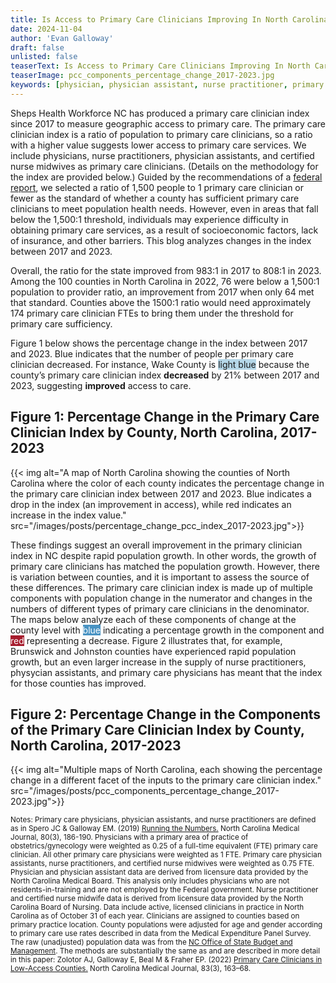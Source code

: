```yaml
---
title: Is Access to Primary Care Clinicians Improving In North Carolina?
date: 2024-11-04
author: 'Evan Galloway'
draft: false
unlisted: false
teaserText: Is Access to Primary Care Clinicians Improving In North Carolina?
teaserImage: pcc_components_percentage_change_2017-2023.jpg
keywords: [physician, physician assistant, nurse practitioner, primary care]
---
```

Sheps Health Workforce NC has produced a primary care clinician index since 2017 to measure geographic access to primary care. The primary care clinician index is a ratio of population to primary care clinicians, so a ratio with a higher value suggests lower access to primary care services. We include physicians, nurse practitioners, physician assistants, and certified nurse midwives as primary care clinicians. (Details on the methodology for the index are provided below.)  Guided by the recommendations of a [federal report](https://www.ruralhealthinfo.org/assets/3262-13308/nrmcfinalreport.pdf), we selected a ratio of 1,500 people to 1 primary care clinician or fewer as the standard of whether a county has sufficient primary care clinicians to meet population health needs. However, even in areas that fall below the 1,500:1 threshold, individuals may experience difficulty in obtaining primary care services, as a result of socioeconomic factors, lack of insurance, and other barriers. This blog analyzes changes in the index between 2017 and 2023.

Overall, the ratio for the state improved from 983:1 in 2017 to 808:1 in 2023. Among the 100 counties in North Carolina in 2022, 76  were below a 1,500:1 population to provider ratio, an improvement from 2017 when only 64 met that standard. Counties above the 1500:1 ratio would need approximately 174 primary care clinician FTEs to bring them under the threshold for primary care sufficiency.

Figure 1 below shows the percentage change in the index between 2017 and 2023. Blue indicates that the number of people per primary care clinician decreased. For instance, Wake County is <span class="rounded-word-box" style="background-color: rgb(181, 215, 232);">light blue</span> because the county’s primary care clinician index **decreased** by 21% between 2017 and 2023, suggesting **improved** access to care.

## Figure 1: Percentage Change in the Primary Care Clinician Index by County, North Carolina, 2017-2023

{{< img alt="A map of North Carolina showing the counties of North Carolina where the color of each county indicates the percentage change in the primary care clinician index between 2017 and 2023. Blue indicates a drop in the index (an improvement in access), while red indicates an increase in the index value."  src="/images/posts/percentage_change_pcc_index_2017-2023.jpg">}}


These findings suggest an overall improvement in the primary clinician index in NC despite rapid population growth. In other words, the growth of primary care clinicians has matched the population growth. However, there is variation between counties, and it is important to assess the source of these differences. The primary care clinician index is made up of multiple components with population change in the numerator and changes in the numbers of different types of primary care clinicians in the denominator. The maps below analyze each of these components of change at the county level with <span class="rounded-word-box" style="background-color: rgb(73, 147, 195); color: #fff">blue</span> indicating a percentage growth in the component and <span class="rounded-word-box" style="background-color: rgb(166, 28, 45); color: #fff">red</span> representing a decrease. Figure 2 illustrates that, for example, Brunswick and Johnston counties have experienced rapid population growth, but an even larger increase in the supply of nurse practitioners, physycian assistants, and primary care physicians has meant that the index for those counties has improved.

## Figure 2: Percentage Change in the Components of the Primary Care Clinician Index by County, North Carolina, 2017-2023

{{< img alt="Multiple maps of North Carolina, each showing the percentage change in a different facet of the inputs to the primary care clinician index."  src="/images/posts/pcc_components_percentage_change_2017-2023.jpg">}}

<small>Notes: Primary care physicians, physician assistants, and nurse practitioners are defined as in Spero JC & Galloway EM. (2019) [Running the Numbers.](https://ncmedicaljournal.com/article/55138) North Carolina Medical Journal, 80(3), 186-190. Physicians with a primary area of practice of obstetrics/gynecology were weighted as 0.25 of a full-time equivalent (FTE) primary care clinician. All other primary care physicians were weighted as 1 FTE. Primary care physician assistants, nurse practitioners, and certified nurse midwives were weighted as 0.75 FTE. Physician and physician assistant data are derived from licensure data provided by the North Carolina Medical Board. This analysis only includes physicians who are not residents-in-training and are not employed by the Federal government. Nurse practitioner and certified nurse midwife data is derived from licensure data provided by the North Carolina Board of Nursing. Data include active, licensed clinicians in practice in North Carolina as of October 31 of each year. Clinicians are assigned to counties based on primary practice location. County populations were adjusted for age and gender according to primary care use rates described in data from the Medical Expenditure Panel Survey. The raw (unadjusted) population data was from the [NC Office of State Budget and Management](https://www.osbm.nc.gov/demog/county-projections). The methods are substantially the same as and are described in more detail in this paper: Zolotor AJ, Galloway E, Beal M & Fraher EP. (2022) [Primary Care Clinicians in Low-Access Counties.](https://ncmedicaljournal.com/article/55438) North Carolina Medical Journal, 83(3), 163–68.</small>
